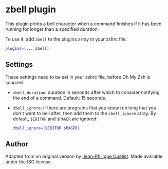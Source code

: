 # zbell plugin

This plugin prints a bell character when a command finishes if it has been
running for longer than a specified duration.

To use it, add `zbell` to the plugins array in your zshrc file:

```zsh
plugins=(... zbell)
```

## Settings

These settings need to be set in your zshrc file, before Oh My Zsh is sourced.

- `zbell_duration`: duration in seconds after which to consider notifying
  the end of a command. Default: 15 seconds.

- `zbell_ignore`: if there are programs that you know run long that you
  don't want to bell after, then add them to the `zbell_ignore` array.
  By default, `$EDITOR` and `$PAGER` are ignored:

  ```zsh
  zbell_ignore=($EDITOR $PAGER)
  ```

## Author

Adapted from an original version by [Jean-Philippe Ouellet](https://github.com/jpouellet).
Made available under the ISC license.
